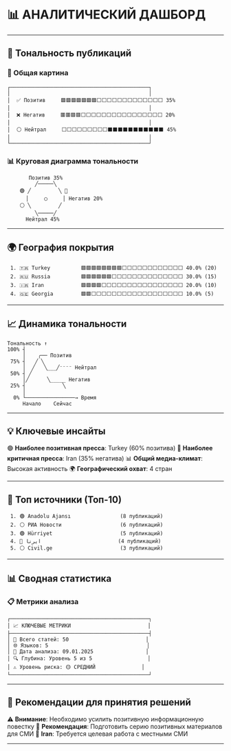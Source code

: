 # 📊 АНАЛИТИЧЕСКИЙ ДАШБОРД

---

## 🎯 Тональность публикаций

### 🎨 Общая картина
```
┌─────────────────────────────────────────────┐
│                                             │
│  ✅ Позитив     🟩🟩🟩🟩🟩🟩🟩⬜⬜⬜⬜⬜⬜⬜⬜⬜⬜⬜⬜⬜ 35%
│                                             │
│  ❌ Негатив     🟥🟥🟥🟥⬜⬜⬜⬜⬜⬜⬜⬜⬜⬜⬜⬜⬜⬜⬜⬜ 20%
│                                             │
│  ⚪ Нейтрал     ⬜⬜⬜⬜⬜⬜⬜⬜⬜⬛⬛⬛⬛⬛⬛⬛⬛⬛⬛⬛ 45%
│                                             │
└─────────────────────────────────────────────┘
```

### 📊 Круговая диаграмма тональности
```
       Позитив 35%
         ╱─────╲
    🟢 ╱         ╲ 🔴
      │     ◯     │ Негатив 20%
    ⚪ ╲         ╱
         ╲─────╱
      Нейтрал 45%
```

---

## 🌍 География покрытия

```
 1. 🇹🇷 Turkey          🟩🟩🟩🟩🟩🟩🟩🟩⬜⬜⬜⬜⬜⬜⬜⬜⬜⬜⬜⬜ 40.0% (20)
 2. 🇷🇺 Russia          🟩🟩🟩🟩🟩🟩⬜⬜⬜⬜⬜⬜⬜⬜⬜⬜⬜⬜⬜⬜ 30.0% (15)
 3. 🇮🇷 Iran            🟩🟩🟩🟩⬜⬜⬜⬜⬜⬜⬜⬜⬜⬜⬜⬜⬜⬜⬜⬜ 20.0% (10)
 4. 🇬🇪 Georgia         🟩🟩⬜⬜⬜⬜⬜⬜⬜⬜⬜⬜⬜⬜⬜⬜⬜⬜⬜⬜ 10.0% (5)
```

---

## 📈 Динамика тональности

```
Тональность ↑
100% ┤
     │    ╭── Позитив
 75% ┤   ╱ ╲    
     │  ╱   ╲___╱⁻⁻⁻⁻ Нейтрал
 50% ┤ ╱         
     │╱      ╲_____ Негатив
 25% ┤            ╲
     │
  0% └────────────────→ Время
     Начало    Сейчас
```

---

## 💡 Ключевые инсайты

🟢 **Наиболее позитивная пресса**: Turkey (60% позитива)
🔴 **Наиболее критичная пресса**: Iran (35% негатива)
📊 **Общий медиа-климат**: Высокая активность
🌍 **Географический охват**: 4 стран

---

## 📰 Топ источники (Топ-10)

```
 1. 🟢 Anadolu Ajansı                (8 публикаций)
 2. ⚪ РИА Новости                   (6 публикаций)
 3. 🟢 Hürriyet                      (5 публикаций)
 4. 🔴 ایرنا                         (4 публикаций)
 5. ⚪ Civil.ge                      (3 публикаций)
```

---

## 📊 Сводная статистика

### 📋 Метрики анализа
```
┌─────────────────────────────────────────────┐
│ 📈 КЛЮЧЕВЫЕ МЕТРИКИ                         │
├─────────────────────────────────────────────┤
│ 📰 Всего статей: 50                         │
│ 🌐 Языков: 5                                │
│ 📅 Дата анализа: 09.01.2025                 │
│ 🔍 Глубина: Уровень 5 из 5                  │
│ ⚠️ Уровень риска: 🟡 СРЕДНИЙ               │
└─────────────────────────────────────────────┘
```

---

## 🎯 Рекомендации для принятия решений

⚠️ **Внимание**: Необходимо усилить позитивную информационную повестку
📝 **Рекомендация**: Подготовить серию позитивных материалов для СМИ
🎯 **Iran**: Требуется целевая работа с местными СМИ

---